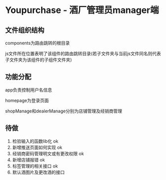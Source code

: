 # Youpurchase - 酒厂管理员manager端

## 文件组织结构

components为路由跳转的根目录

js文件所在位置表明了该组件的路由跳转目录(若子文件夹与当前js文件同名则代表子文件夹为该组件的子组件文件夹)

## 功能分配

app负责控制用户名信息

homepage为登录页面

shopManage和dealerManage分别为店铺管理及经销商管理


## 待做

1. 检验输入的函数lib化 ok
2. 新增推送页面如何实现  ok
3. 经销商密码管理明文或有更改权限 ok
4. 新增店铺报错 ok
5. 标签管理的相关接口 ok
6. 默认酒图片及更改酒的接口 